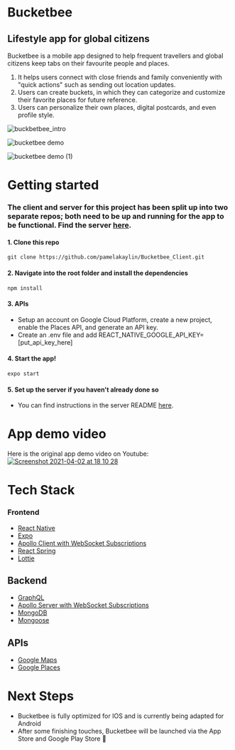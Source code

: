 # Bucketbee

## Lifestyle app for global citizens

Bucketbee is a mobile app designed to help frequent travellers and global citizens keep tabs on their favourite people and places. 
1. It helps users connect with close friends and family conveniently with "quick actions" such as sending out location updates.
2. Users can create buckets, in which they can categorize and customize their favorite places for future reference.  
3. Users can personalize their own places, digital postcards, and even profile style.

![buckbetbee_intro](https://user-images.githubusercontent.com/59074533/113441443-3d970280-93e6-11eb-8210-08a965fc2fd9.png)

![bucketbee demo](https://user-images.githubusercontent.com/59074533/113442905-d29afb00-93e8-11eb-8b6a-1aadc7963b67.png)

![bucketbee demo (1)](https://user-images.githubusercontent.com/59074533/113442697-71732780-93e8-11eb-9d1a-2a29d43b506b.png)

# Getting started

### The client and server for this project has been split up into two separate repos; both need to be up and running for the app to be functional. Find the server [here](https://github.com/pamelakaylin/Bucketbee_Server).

#### 1. Clone this repo

```
git clone https://github.com/pamelakaylin/Bucketbee_Client.git 
```
#### 2. Navigate into the root folder and install the dependencies

```
npm install
```
#### 3. APIs

- Setup an account on Google Cloud Platform, create a new project, enable the Places API, and generate an API key.
- Create an .env file and add REACT_NATIVE_GOOGLE_API_KEY=[put_api_key_here]

#### 4. Start the app!

```
expo start
```

#### 5. Set up the server if you haven't already done so

- You can find instructions in the server README [here](https://github.com/pamelakaylin/Bucketbee_Server).


# App demo video

Here is the original app demo video on Youtube:
[![Screenshot 2021-04-02 at 18 10 28](https://user-images.githubusercontent.com/59074533/113443028-0ece5b80-93e9-11eb-952c-0cd890382c66.png)](https://www.youtube.com/watch?v=pKOvp1QCg0g)

# Tech Stack

### Frontend
- [React Native](https://reactnative.dev/)
- [Expo](https://expo.io/)
- [Apollo Client with WebSocket Subscriptions](https://www.apollographql.com/docs/react/) 
- [React Spring](https://www.react-spring.io/)
- [Lottie](https://airbnb.io/lottie/#/) 

## Backend
- [GraphQL](https://graphql.org/) 
- [Apollo Server with WebSocket Subscriptions](https://www.apollographql.com/docs/apollo-server/)
- [MongoDB](https://www.mongodb.com/)
- [Mongoose](https://mongoosejs.com/)

## APIs
- [Google Maps](https://developers.google.com/maps)
- [Google Places](https://cloud.google.com/maps-platform/places) 


# Next Steps

- Bucketbee is fully optimized for IOS and is currently being adapted for Android
- After some finishing touches, Bucketbee will be launched via the App Store and Google Play Store 🚀


